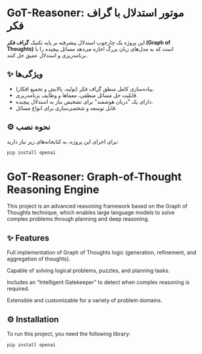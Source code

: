 # GoT-Reasoner: موتور استدلال با گراف فکر

این پروژه یک چارچوب استدلال پیشرفته بر پایه تکنیک **گراف فکر (Graph of Thoughts)** است که به مدل‌های زبان بزرگ اجازه می‌دهد مسائل پیچیده را با برنامه‌ریزی و استدلال عمیق حل کنند.

## ✨ ویژگی‌ها

- پیاده‌سازی کامل منطق گراف فکر (تولید، پالایش و تجمیع افکار).
- قابلیت حل مسائل منطقی، معماها و وظایف برنامه‌ریزی.
- دارای یک "دربان هوشمند" برای تشخیص نیاز به استدلال پیچیده.
- قابل توسعه و شخصی‌سازی برای انواع مسائل.

## ⚙️ نحوه نصب

برای اجرای این پروژه، به کتابخانه‌های زیر نیاز دارید:

```bash
pip install openai
```

# GoT-Reasoner: Graph-of-Thought Reasoning Engine

This project is an advanced reasoning framework based on the Graph of Thoughts technique, which enables large language models to solve complex problems through planning and deep reasoning.

## ✨ Features

Full implementation of Graph of Thoughts logic (generation, refinement, and aggregation of thoughts).

Capable of solving logical problems, puzzles, and planning tasks.

Includes an “Intelligent Gatekeeper” to detect when complex reasoning is required.

Extensible and customizable for a variety of problem domains.

## ⚙️ Installation

To run this project, you need the following library:
```bash
pip install openai
